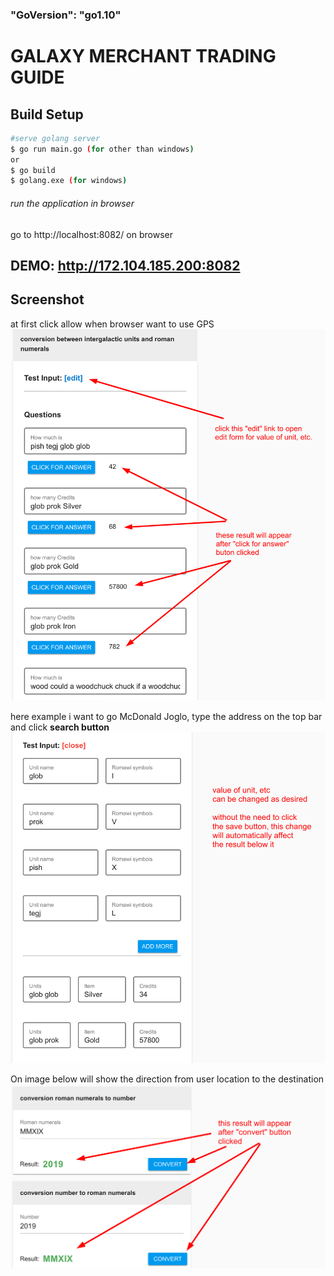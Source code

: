 ### "GoVersion": "go1.10"

# GALAXY MERCHANT TRADING GUIDE


## Build Setup

``` bash
#serve golang server
$ go run main.go (for other than windows)
or
$ go build
$ golang.exe (for windows)


```

###### run the application in browser
go to http://localhost:8082/ on browser



## DEMO: http://172.104.185.200:8082

## Screenshot

at first click allow when browser want to use GPS
![alt text](https://raw.githubusercontent.com/nawikart/README_IMAGES/master/galaxy/ss1.png)



here example i want to go McDonald Joglo, type the address on the top bar and click **search button**
![alt text](https://raw.githubusercontent.com/nawikart/README_IMAGES/master/galaxy/ss2.png)




On image below will show the direction from user location to the destination
![alt text](https://raw.githubusercontent.com/nawikart/README_IMAGES/master/galaxy/ss3.png)
